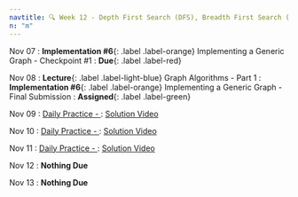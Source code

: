 ```yaml
---
navtitle: 🔍 Week 12 - Depth First Search (DFS), Breadth First Search (BFS), and Intro to Shortest Path
n: "m"
---
```


Nov 07
: **Implementation #6**{: .label .label-orange} Implementing a Generic Graph - Checkpoint #1
    : **Due**{: .label .label-red}

Nov 08
: **Lecture**{: .label .label-light-blue} Graph Algorithms - Part 1
: **Implementation #6**{: .label .label-orange} Implementing a Generic Graph - Final Submission 
    : **Assigned**{: .label .label-green}

Nov 09
: [Daily Practice - ](https://leetcode.com/problems/)
    : [Solution Video]()

Nov 10
: [Daily Practice - ](https://leetcode.com/problems/)
    : [Solution Video]()

Nov 11
: [Daily Practice - ](https://leetcode.com/problems/)
    : [Solution Video]()

Nov 12
: **Nothing Due**

Nov 13
: **Nothing Due**

